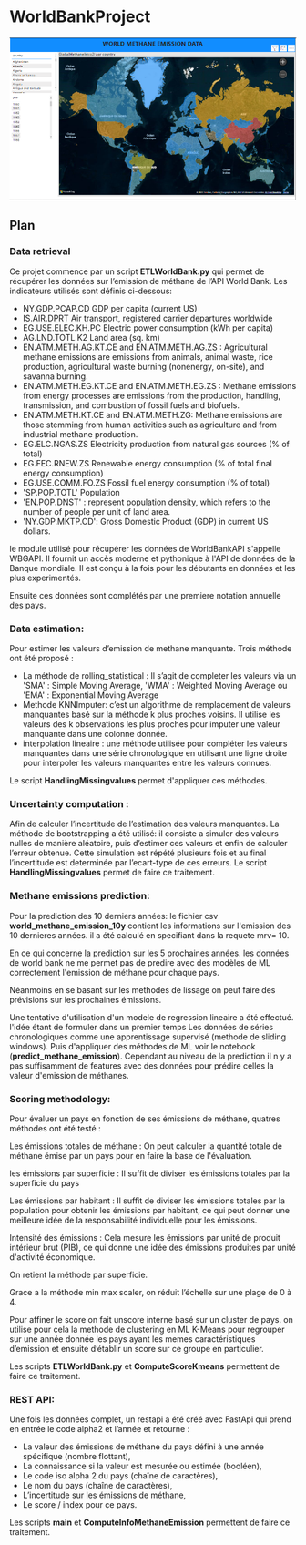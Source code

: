 # WorldBankProject

![Cartographie emission methane](/images/cartographie_emission_methane.PNG "Cartographie Methane emission")

## Plan

### Data retrieval

Ce projet commence par un script **ETLWorldBank.py** qui permet de récupérer les données sur l’emission de méthane de l’API World Bank. Les indicateurs utilisés sont  définis ci-dessous:

* NY.GDP.PCAP.CD GDP per capita (current US)
* IS.AIR.DPRT Air transport, registered carrier departures worldwide
* EG.USE.ELEC.KH.PC Electric power consumption (kWh per capita)
* AG.LND.TOTL.K2 Land area (sq. km)
* EN.ATM.METH.AG.KT.CE and EN.ATM.METH.AG.ZS : Agricultural methane emissions are emissions from animals, animal waste, rice production, agricultural waste burning (nonenergy, on-site), and savanna burning.
* EN.ATM.METH.EG.KT.CE and EN.ATM.METH.EG.ZS : Methane emissions from energy processes are emissions from the production, handling, transmission, and combustion of fossil fuels and biofuels.
* EN.ATM.METH.KT.CE and EN.ATM.METH.ZG: Methane emissions are those stemming from human activities such as agriculture and from industrial methane production.
* EG.ELC.NGAS.ZS Electricity production from natural gas sources (% of total)
* EG.FEC.RNEW.ZS Renewable energy consumption (% of total final energy consumption)
* EG.USE.COMM.FO.ZS Fossil fuel energy consumption (% of total)
* 'SP.POP.TOTL' Population
* 'EN.POP.DNST' : represent population density, which refers to the number of people per unit of land area.
* 'NY.GDP.MKTP.CD': Gross Domestic Product (GDP) in current US dollars.

le module utilisé pour récupérer les données de WorldBankAPI s'appelle WBGAPI. Il fournit un accès moderne et pythonique à l'API de données de la Banque mondiale. Il est conçu à la fois pour les débutants en données et les plus experimentés.

Ensuite ces données sont complétés par une premiere notation annuelle des pays.

### Data estimation:

Pour estimer les valeurs d’emission de methane manquante. Trois méthode ont été proposé :
- La méthode de rolling_statistical : Il s’agit de completer les valeurs via un 'SMA' : Simple Moving Average, 'WMA' : Weighted Moving Average ou 'EMA' : Exponential Moving Average
- Methode KNNImputer: c’est un algorithme de remplacement de valeurs manquantes basé sur la méthode k plus proches voisins. Il utilise les valeurs des k observations les plus proches pour imputer une valeur manquante dans une colonne donnée. 
- interpolation lineaire : une méthode utilisée pour compléter les valeurs manquantes dans une série chronologique en utilisant une ligne droite pour interpoler les valeurs manquantes entre les valeurs connues.

Le script  **HandlingMissingvalues** permet d'appliquer ces méthodes. 

### Uncertainty computation :

Afin de calculer l’incertitude de l’estimation des valeurs manquantes. La méthode de bootstrapping a été utilisé: il consiste a simuler des valeurs nulles de manière aléatoire, puis d’estimer ces valeurs et enfin de calculer l’erreur obtenue. Cette simulation est répété plusieurs fois et au final l’incertitude est determinée par l’ecart-type de ces erreurs.
Le script  **HandlingMissingvalues** permet de faire ce traitement. 

### Methane emissions prediction:
Pour la prediction des 10 derniers années: le fichier csv **world_methane_emission_10y** contient les informations sur l'emission des 10 dernieres années. il a été calculé en specifiant dans la requete mrv= 10. 

En ce qui concerne la prediction sur les 5 prochaines années. les données de world bank ne me permet pas de predire avec des modèles de ML correctement l'emission de méthane pour chaque pays.

Néanmoins en se basant sur les methodes de lissage on peut faire des prévisions sur les prochaines émissions.

Une tentative d'utilisation d'un modele de regression lineaire a été effectué. l'idée étant de formuler dans un premier temps Les données de séries chronologiques comme une apprentissage supervisé (methode de sliding windows). Puis d'appliquer des méthodes de ML voir le notebook (**predict_methane_emission**). Cependant au niveau de la prediction il n y a pas suffisamment de features avec des données pour prédire celles la valeur d'emission de méthanes.


### Scoring methodology:

Pour évaluer un pays en fonction de ses émissions de méthane, quatres méthodes ont été testé :

Les émissions totales de méthane : On peut calculer la quantité totale de méthane émise par un pays pour en faire la base de l'évaluation.

les émissions par superficie : Il suffit de diviser les émissions totales par la superficie du pays

Les émissions par habitant : Il suffit de diviser les émissions totales par la population pour obtenir les émissions par habitant, ce qui peut donner une meilleure idée de la responsabilité individuelle pour les émissions.

Intensité des émissions : Cela mesure les émissions par unité de produit intérieur brut (PIB), ce qui donne une idée des émissions produites par unité d'activité économique.

On retient la méthode par superficie.

Grace a la méthode min max scaler, on réduit l’échelle sur une plage de 0 à 4.

Pour affiner le score on fait unscore interne basé sur un cluster de pays. on utilise pour cela la methode de clustering en ML K-Means pour regrouper sur une année donnée les pays ayant les memes caractéristiques d’emission et ensuite d’établir un score sur ce groupe en particulier.


Les scripts   **ETLWorldBank.py** et **ComputeScoreKmeans** permettent de faire ce traitement. 
### REST API:

Une fois les données complet, un restapi a été créé avec FastApi qui prend en entrée le code alpha2 et l’année et retourne :

- La valeur des émissions de méthane du pays défini à une année spécifique (nombre flottant),
- La connaissance si la valeur est mesurée ou estimée (booléen),
- Le code iso alpha 2 du pays (chaîne de caractères),
- Le nom du pays (chaîne de caractères),
- L’incertitude sur les émissions de méthane,
- Le score / index pour ce pays.

Les scripts   **main** et **ComputeInfoMethaneEmission** permettent de faire ce traitement. 
  
